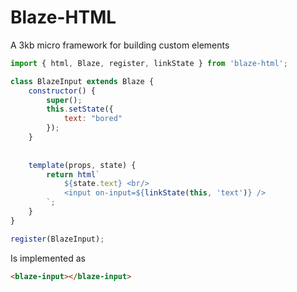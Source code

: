 # Blaze-HTML
A 3kb micro framework for building custom elements

```Javascript
import { html, Blaze, register, linkState } from 'blaze-html';

class BlazeInput extends Blaze {
    constructor() {
        super();
        this.setState({
            text: "bored"
        });
    }
    
    
    template(props, state) {
        return html`
            ${state.text} <br/>
            <input on-input=${linkState(this, 'text')} />
        `;
    }
}

register(BlazeInput);
```
Is implemented as 
```HTML
<blaze-input></blaze-input>
```
